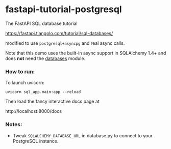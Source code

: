 # fastapi-tutorial-postgresql

The FastAPI SQL database tutorial 

https://fastapi.tiangolo.com/tutorial/sql-databases/

modified to use `postgresql+asyncpg` and real async calls.

Note that this demo uses the built-in async support in SQLAlchemy 1.4+ and does **not** need the [databases](https://pypi.org/project/databases/) module.

### How to run:

To launch uvicorn:

```
uvicorn sql_app.main:app --reload
```

Then load the fancy interactive docs page at

http://localhost:8000/docs

### Notes:

- Tweak `SQLALCHEMY_DATABASE_URL` in database.py to connect
to your PostgreSQL instance.

